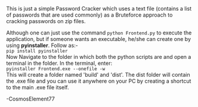 This is just a simple Password Cracker which uses a text file (contains a list of passwords that are used commonly) as a Bruteforce approach to cracking passwords on zip files.


Although one can just use the command `python Frontend.py` to execute the application, but if someone wants an executable, he/she can create one by using **pyinstaller**.
Follow as:-
<br>
`pip install pyinstaller`
<br>
Now Navigate to the folder in which both the python scripts are and open a terminal in the folder.
In the terminal, enter:
<br>
`pyinstaller Frontend.exe --onefile -w`
  <br>
This will create a folder named 'build' and 'dist'.
The dist folder will contain the .exe file and you can use it anywhere on your PC by creating a shortcut to the main .exe file itself.



  -CosmosElement77
